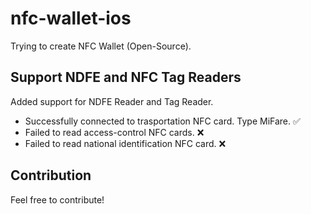 # nfc-wallet-ios
Trying to create NFC Wallet (Open-Source).

## Support NDFE and NFC Tag Readers
Added support for NDFE Reader and Tag Reader.

* Successfully connected to trasportation NFC card. Type MiFare. ✅
* Failed to read access-control NFC cards. ❌
* Failed to read national identification NFC card. ❌

## Contribution

Feel free to contribute!




